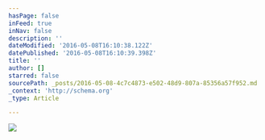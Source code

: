 ```yaml
---
hasPage: false
inFeed: true
inNav: false
description: ''
dateModified: '2016-05-08T16:10:38.122Z'
datePublished: '2016-05-08T16:10:39.398Z'
title: ''
author: []
starred: false
sourcePath: _posts/2016-05-08-4c7c4873-e502-48d9-807a-85356a57f952.md
_context: 'http://schema.org'
_type: Article

---
```

![](https://the-grid-user-content.s3-us-west-2.amazonaws.com/e4fcd945-9cf8-4907-8f2b-17776c9da1db.jpg)